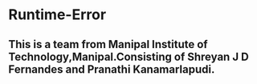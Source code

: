 # Runtime-Error
## This is a team from Manipal Institute of Technology,Manipal.Consisting of Shreyan J D Fernandes and Pranathi Kanamarlapudi.

